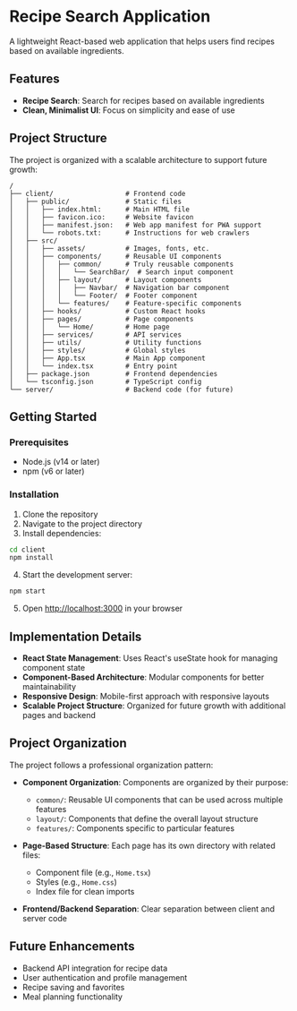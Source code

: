 # Recipe Search Application

A lightweight React-based web application that helps users find recipes based on available ingredients.

## Features

- **Recipe Search**: Search for recipes based on available ingredients
- **Clean, Minimalist UI**: Focus on simplicity and ease of use

## Project Structure

The project is organized with a scalable architecture to support future growth:

```
/
├── client/                  # Frontend code
│   ├── public/              # Static files
│   │   ├── index.html:      # Main HTML file
│   │   ├── favicon.ico:     # Website favicon
│   │   ├── manifest.json:   # Web app manifest for PWA support
│   │   └── robots.txt:      # Instructions for web crawlers
│   ├── src/
│   │   ├── assets/          # Images, fonts, etc.
│   │   ├── components/      # Reusable UI components
│   │   │   ├── common/      # Truly reusable components
│   │   │   │   └── SearchBar/  # Search input component
│   │   │   ├── layout/      # Layout components
│   │   │   │   ├── Navbar/  # Navigation bar component
│   │   │   │   └── Footer/  # Footer component
│   │   │   └── features/    # Feature-specific components
│   │   ├── hooks/           # Custom React hooks
│   │   ├── pages/           # Page components
│   │   │   └── Home/        # Home page
│   │   ├── services/        # API services
│   │   ├── utils/           # Utility functions
│   │   ├── styles/          # Global styles
│   │   ├── App.tsx          # Main App component
│   │   └── index.tsx        # Entry point
│   ├── package.json         # Frontend dependencies
│   └── tsconfig.json        # TypeScript config
└── server/                  # Backend code (for future)
```

## Getting Started

### Prerequisites

- Node.js (v14 or later)
- npm (v6 or later)

### Installation

1. Clone the repository
2. Navigate to the project directory
3. Install dependencies:

```bash
cd client
npm install
```

4. Start the development server:

```bash
npm start
```

5. Open [http://localhost:3000](http://localhost:3000) in your browser

## Implementation Details

- **React State Management**: Uses React's useState hook for managing component state
- **Component-Based Architecture**: Modular components for better maintainability
- **Responsive Design**: Mobile-first approach with responsive layouts
- **Scalable Project Structure**: Organized for future growth with additional pages and backend

## Project Organization

The project follows a professional organization pattern:

- **Component Organization**: Components are organized by their purpose:
  - `common/`: Reusable UI components that can be used across multiple features
  - `layout/`: Components that define the overall layout structure
  - `features/`: Components specific to particular features

- **Page-Based Structure**: Each page has its own directory with related files:
  - Component file (e.g., `Home.tsx`)
  - Styles (e.g., `Home.css`)
  - Index file for clean imports

- **Frontend/Backend Separation**: Clear separation between client and server code

## Future Enhancements

- Backend API integration for recipe data
- User authentication and profile management
- Recipe saving and favorites
- Meal planning functionality